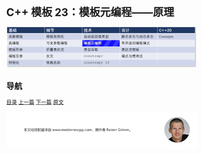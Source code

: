 # C++ 模板 23：模板元编程——原理

![模板元编程](img/模板元编程.png)

## 导航

[目录](https://github.com/yqZhang4480/TranslateBlogs/blob/master/CPP_Templates/目录.md)	[上一篇](https://github.com/yqZhang4480/TranslateBlogs/blob/master/CPP_Templates/22.md)	[下一篇](https://github.com/yqZhang4480/TranslateBlogs/blob/master/CPP_Templates/24.md)	[原文](http://www.modernescpp.com/index.php/template-metaprogramming-how-it-works)

![](./img/tail.png)